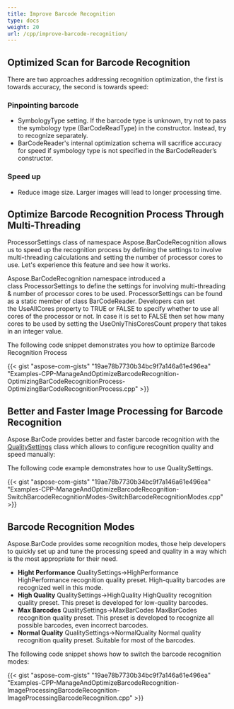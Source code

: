 ```yaml
---
title: Improve Barcode Recognition
type: docs
weight: 20
url: /cpp/improve-barcode-recognition/
---
```


## **Optimized Scan for Barcode Recognition**
There are two approaches addressing recognition optimization, the first is towards accuracy, the second is towards speed:
### **Pinpointing barcode**
- SymbologyType setting. If the barcode type is unknown, try not to pass the symbology type (BarCodeReadType) in the constructor. Instead, try to recognize separately.
- BarCodeReader's internal optimization schema will sacrifice accuracy for speed if symbology type is not specified in the BarCodeReader’s constructor.
### **Speed up**
- Reduce image size. Larger images will lead to longer processing time.
## **Optimize Barcode Recognition Process Through Multi-Threading**
ProcessorSettings class of namespace Aspose.BarCodeRecognition allows us to speed up the recognition process by defining the settings to involve multi-threading calculations and setting the number of processor cores to use. Let's experience this feature and see how it works.

Aspose.BarCodeRecognition namespace introduced a class ProcessorSettings to define the settings for involving multi-threading & number of processor cores to be used. ProcessorSettings can be found as a static member of class BarCodeReader. Developers can set the UseAllCores property to TRUE or FALSE to specify whether to use all cores of the processor or not. In case it is set to FALSE then set how many cores to be used by setting the UseOnlyThisCoresCount propery that takes in an integer value.

The following code snippet demonstrates you how to optimize Barcode Recognition Process

{{< gist "aspose-com-gists" "19ae78b7730b34bc9f7a146a61e496ea" "Examples-CPP-ManageAndOptimizeBarcodeRecognition-OptimizingBarCodeRecognitionProcess-OptimizingBarCodeRecognitionProcess.cpp" >}}
## **Better and Faster Image Processing for Barcode Recognition**
Aspose.BarCode provides better and faster barcode recognition with the [QualitySettings](https://apireference.aspose.com/cpp/barcode/class/aspose.bar_code.bar_code_recognition.quality_settings/) class which allows to configure recognition quality and speed manually:

The following code example demonstrates how to use QualitySettings.

{{< gist "aspose-com-gists" "19ae78b7730b34bc9f7a146a61e496ea" "Examples-CPP-ManageAndOptimizeBarcodeRecognition-SwitchBarcodeRecognitionModes-SwitchBarcodeRecognitionModes.cpp" >}}
## **Barcode Recognition Modes**
Aspose.BarCode provides some recognition modes, those help developers to quickly set up and tune the processing speed and quality in a way which is the most appropriate for their need.

- **Hight Performance** 
  QualitySettings->HighPerformance
  HighPerformance recognition quality preset. High-quality barcodes are recognized well in this mode.
- **High Quality** 
  QualitySettings->HighQuality
  HighQuality recognition quality preset. This preset is developed for low-quality barcodes.
- **Max Barcodes** 
  QualitySettings->MaxBarCodes
  MaxBarCodes recognition quality preset. This preset is developed to recognize all possible barcodes, even incorrect barcodes.
- **Normal Quality** 
  QualitySettings->NormalQuality
  Normal quality recognition quality preset. Suitable for most of the barcodes.

The following code snippet shows how to switch the barcode recognition modes:

{{< gist "aspose-com-gists" "19ae78b7730b34bc9f7a146a61e496ea" "Examples-CPP-ManageAndOptimizeBarcodeRecognition-ImageProcessingBarcodeRecognition-ImageProcessingBarcodeRecognition.cpp" >}}
